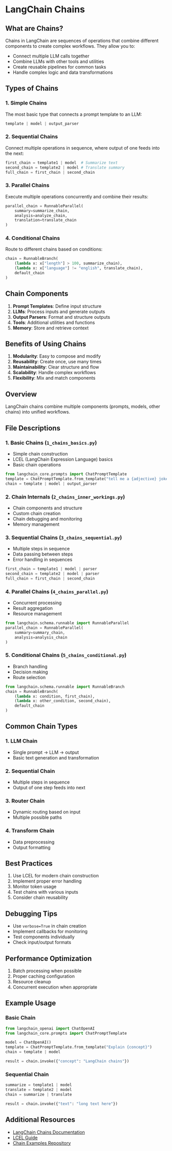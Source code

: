 # LangChain Chains

## What are Chains?
Chains in LangChain are sequences of operations that combine different components to create complex workflows. They allow you to:
- Connect multiple LLM calls together
- Combine LLMs with other tools and utilities
- Create reusable pipelines for common tasks
- Handle complex logic and data transformations

## Types of Chains

### 1. Simple Chains
The most basic type that connects a prompt template to an LLM:
```python
template | model | output_parser
```

### 2. Sequential Chains
Connect multiple operations in sequence, where output of one feeds into the next:
```python
first_chain = template1 | model  # Summarize text
second_chain = template2 | model # Translate summary
full_chain = first_chain | second_chain
```

### 3. Parallel Chains
Execute multiple operations concurrently and combine their results:
```python
parallel_chain = RunnableParallel(
    summary=summarize_chain,
    analysis=analyze_chain,
    translation=translate_chain
)
```

### 4. Conditional Chains
Route to different chains based on conditions:
```python
chain = RunnableBranch(
    (lambda x: x["length"] > 100, summarize_chain),
    (lambda x: x["language"] != "english", translate_chain),
    default_chain
)
```

## Chain Components
1. **Prompt Templates**: Define input structure
2. **LLMs**: Process inputs and generate outputs
3. **Output Parsers**: Format and structure outputs
4. **Tools**: Additional utilities and functions
5. **Memory**: Store and retrieve context

## Benefits of Using Chains
1. **Modularity**: Easy to compose and modify
2. **Reusability**: Create once, use many times
3. **Maintainability**: Clear structure and flow
4. **Scalability**: Handle complex workflows
5. **Flexibility**: Mix and match components

## Overview
LangChain chains combine multiple components (prompts, models, other chains) into unified workflows.

## File Descriptions

### 1. Basic Chains (`1_chains_basics.py`)
- Simple chain construction
- LCEL (LangChain Expression Language) basics
- Basic chain operations
```python
from langchain_core.prompts import ChatPromptTemplate
template = ChatPromptTemplate.from_template("tell me a {adjective} joke about {topic}")
chain = template | model | output_parser
```

### 2. Chain Internals (`2_chains_inner_workings.py`)
- Chain components and structure
- Custom chain creation
- Chain debugging and monitoring
- Memory management

### 3. Sequential Chains (`3_chains_sequential.py`)
- Multiple steps in sequence
- Data passing between steps
- Error handling in sequences
```python
first_chain = template1 | model | parser
second_chain = template2 | model | parser
full_chain = first_chain | second_chain
```

### 4. Parallel Chains (`4_chains_parallel.py`)
- Concurrent processing
- Result aggregation
- Resource management
```python
from langchain.schema.runnable import RunnableParallel
parallel_chain = RunnableParallel(
    summary=summary_chain,
    analysis=analysis_chain
)
```

### 5. Conditional Chains (`5_chains_conditional.py`)
- Branch handling
- Decision making
- Route selection
```python
from langchain.schema.runnable import RunnableBranch
chain = RunnableBranch(
    (lambda x: condition, first_chain),
    (lambda x: other_condition, second_chain),
    default_chain
)
```

## Common Chain Types

### 1. LLM Chain
- Single prompt -> LLM -> output
- Basic text generation and transformation

### 2. Sequential Chain
- Multiple steps in sequence
- Output of one step feeds into next

### 3. Router Chain
- Dynamic routing based on input
- Multiple possible paths

### 4. Transform Chain
- Data preprocessing
- Output formatting

## Best Practices
1. Use LCEL for modern chain construction
2. Implement proper error handling
3. Monitor token usage
4. Test chains with various inputs
5. Consider chain reusability

## Debugging Tips
- Use `verbose=True` in chain creation
- Implement callbacks for monitoring
- Test components individually
- Check input/output formats

## Performance Optimization
1. Batch processing when possible
2. Proper caching configuration
3. Resource cleanup
4. Concurrent execution when appropriate

## Example Usage

### Basic Chain
```python
from langchain_openai import ChatOpenAI
from langchain_core.prompts import ChatPromptTemplate

model = ChatOpenAI()
template = ChatPromptTemplate.from_template("Explain {concept}")
chain = template | model

result = chain.invoke({"concept": "LangChain chains"})
```

### Sequential Chain
```python
summarize = template1 | model
translate = template2 | model
chain = summarize | translate

result = chain.invoke({"text": "long text here"})
```

## Additional Resources
- [LangChain Chains Documentation](https://python.langchain.com/docs/modules/chains/)
- [LCEL Guide](https://python.langchain.com/docs/expression_language/)
- [Chain Examples Repository](https://github.com/langchain-ai/langchain/tree/master/templates)